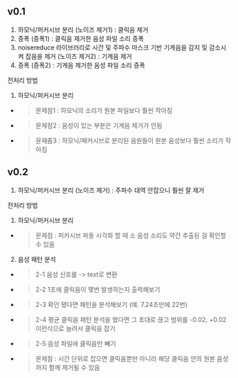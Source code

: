 ## v0.1 
1. 하모닉/퍼커시브 분리 (노이즈 제거1) : 클릭음 제거
2. 증폭 (증폭1) : 클릭음 제거한 음성 파일 소리 증폭
3. noisereduce 라이브러리로 시간 및 주파수 마스크 기반 기계음을 감지 및 감소시켜 잡음을 제거 (노이즈 제거2) : 기계음 제거
4. 증폭 (증폭2) : 기계음 제거한 음성 파일 소리 증폭

전처리 방법
1. 하모닉/퍼커시브 분리
- >  문제점1 : 하모닉의 소리가 원본 파일보다 훨씬 작아짐
- >  문제점2 : 음성이 있는 부분은 기계음 제거가 안됨
- >  뮨재좀3 : 하모닉/패커시브로 분리된 음원들이 원본 음성보다 훨씬 소리가 작아짐


## v0.2
1. 하모닉/퍼커시브 분리 (노이즈 제거) : 주파수 대역 안잡으니 훨씬 잘 제거


전처리 방법
1. 하모닉/퍼커시브 분리
- > 문제점 : 퍼커시브 파동 시각화 할 때 소 음성 소리도 약간 추출된 걸 확인할 수 있음
2. 음성 패턴 분석
- > 2-1 음성 신호를 -> text로 변환
- > 2-2 1초에 클릭음이 몇번 발생하는지 출력해보기
- > 2-3 확인 됐다면 패턴을 분석해보기 (예. 7.24초만에 22번)
- > 2-4 평균 클릭음 패턴 분석을 했다면 그 초대로 끊고 범위를 -0.02, +0.02이런식으로 늘려서 클릭음 잡기
- > 2-5 음성 파일에 클릭음만 빼기
- > 문제점 : 시간 단위로 잡으면 클릭음뿐만 아니라 해당 클릭음 안의 원본 음성까지 함께 제거될 수 있음
